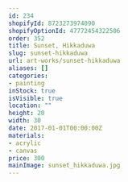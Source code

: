 ```yaml
---
id: 234
shopifyId: 8723273974090
shopifyOptionId: 47772454322506
order: 352
title: Sunset, Hikkaduwa
slug: sunset-hikkaduwa
url: art-works/sunset-hikkaduwa
aliases: []
categories:
- painting
inStock: true
isVisible: true
location: ""
height: 20
width: 30
date: 2017-01-01T00:00:00Z
materials:
- acrylic
- canvas
price: 300
mainImage: sunset_hikkaduwa.jpg
---
```

